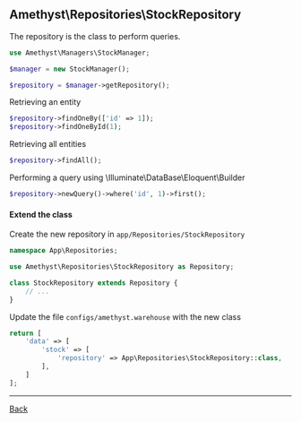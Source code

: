 ## Amethyst\Repositories\StockRepository

The repository is the class to perform queries.

```php
use Amethyst\Managers\StockManager;

$manager = new StockManager();

$repository = $manager->getRepository();

```

Retrieving an entity

```php
$repository->findOneBy(['id' => 1]);
$repository->findOneById(1);

```

Retrieving all entities

```php
$repository->findAll();
```

Performing a query using \Illuminate\DataBase\Eloquent\Builder

```php
$repository->newQuery()->where('id', 1)->first();

```

#### Extend the class

Create the new repository in `app/Repositories/StockRepository`
```php
namespace App\Repositories;

use Amethyst\Repositories\StockRepository as Repository;

class StockRepository extends Repository {
	// ...
}
```
Update the file `configs/amethyst.warehouse` with the new class
```php
return [
    'data' => [
        'stock' => [
            'repository' => App\Repositories\StockRepository::class,
        ],
    ]
];
```

---
[Back](index.md)